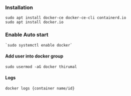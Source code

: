 ### Installation 

    sudo apt install docker-ce docker-ce-cli containerd.io
    sudo apt install docker.io    

### Enable Auto start

    `sudo systemctl enable docker`

#### Add user into docker group
    
    sudo usermod -aG docker thirumal

#### Logs

    docker logs {container name/id}
    
